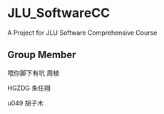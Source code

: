 # JLU_SoftwareCC
A Project for JLU Software Comprehensive Course

## Group Member

喂你脚下有坑 周植

HGZDG 朱任翔

u049 胡子木
